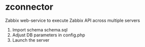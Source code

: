 # zconnector
Zabbix web-service to execute Zabbix API across multiple servers

1. Import schema schema.sql
2. Adjust DB parameters in config.php
3. Launch the server
